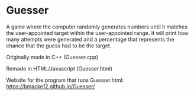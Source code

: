 # Guesser
A game where the computer randomly generates numbers until it matches the user-appointed target within the user-appointed range. 
It will print how many attempts were generated and a percentage that represents the chance that the guess had to be the target.

Originally made in C++ (Guesser.cpp)

Remade in HTML/Javascript (Guesser.html)

Website for the program that runs Guesser.html: https://bmacke12.github.io/Guesser/
